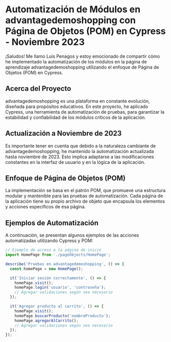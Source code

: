 # Automatización de Módulos en advantagedemoshopping con Página de Objetos (POM) en Cypress - Noviembre 2023

¡Saludos! Me llamo Luis Penagos y estoy emocionado de compartir cómo he implementado la automatización de los módulos en la página de aprendizaje advantagedemoshopping utilizando el enfoque de Página de Objetos (POM) en Cypress.

## Acerca del Proyecto

advantagedemoshopping es una plataforma en constante evolución, diseñada para propósitos educativos. En este proyecto, he aplicado Cypress, una herramienta de automatización de pruebas, para garantizar la estabilidad y confiabilidad de los módulos críticos de la aplicación.

## Actualización a Noviembre de 2023

Es importante tener en cuenta que debido a la naturaleza cambiante de advantagedemoshopping, he mantenido la automatización actualizada hasta noviembre de 2023. Esto implica adaptarse a las modificaciones constantes en la interfaz de usuario y en la lógica de la aplicación.

## Enfoque de Página de Objetos (POM)

La implementación se basa en el patrón POM, que promueve una estructura modular y mantenible para las pruebas de automatización. Cada página de la aplicación tiene su propio archivo de objeto que encapsula los elementos y acciones específicos de esa página.

## Ejemplos de Automatización

A continuación, se presentan algunos ejemplos de las acciones automatizadas utilizando Cypress y POM:

```javascript
// Ejemplo de acceso a la página de inicio
import HomePage from './pageObjects/HomePage';

describe('Pruebas en advantagedemoshopping', () => {
  const homePage = new HomePage();

  it('Iniciar sesión correctamente', () => {
    homePage.visit();
    homePage.login('usuario', 'contraseña');
    // Agregar validaciones según sea necesario
  });

  it('Agregar producto al carrito', () => {
    homePage.visit();
    homePage.buscarProducto('nombreProducto');
    homePage.agregarAlCarrito();
    // Agregar validaciones según sea necesario
  });
});
